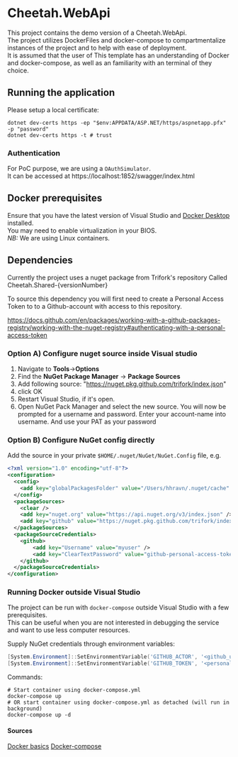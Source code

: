 # Cheetah.WebApi

This project contains the demo version of a Cheetah.WebApi.  
The project utilizes DockerFiles and docker-compose to compartmentalize instances of the project and to help with ease of deployment.  
It is assumed that the user of This template has an understanding of Docker and docker-compose, as well as an familiarity with an terminal of they choice.

## Running the application

Please setup a local certificate:

```shell
dotnet dev-certs https -ep "$env:APPDATA/ASP.NET/https/aspnetapp.pfx" -p "password"
dotnet dev-certs https -t # trust
```

### Authentication

For PoC purpose, we are using a `OAuthSimulator`.  
It can be accessed at https://localhost:1852/swagger/index.html


## Docker prerequisites

Ensure that you have the latest version of Visual Studio and [Docker Desktop](https://www.docker.com/products/docker-desktop) installed.  
You may need to enable virtualization in your BIOS.  
_NB:_ We are using Linux containers.

## Dependencies

Currently the project uses a nuget package from Trifork's repository Called Cheetah.Shared-{versionNumber}

To source this dependency you will first need to create a Personal Access Token to to a Github-account with access to this repository.

<https://docs.github.com/en/packages/working-with-a-github-packages-registry/working-with-the-nuget-registry#authenticating-with-a-personal-access-token>

### Option A) Configure nuget source inside Visual studio

1. Navigate to **Tools**->**Options**
2. Find the **NuGet Package Manager** -> **Package Sources**
3. Add following source: "https://nuget.pkg.github.com/trifork/index.json"
4. click OK
5. Restart Visual Studio, if it's open.
6. Open NuGet Pack Manager and select the new source. You will now be prompted for a username and password. Enter your account-name into username. And use your PAT as your password

### Option B) Configure NuGet config directly

Add the source in your private `$HOME/.nuget/NuGet/NuGet.Config` file, e.g.

```xml
<?xml version="1.0" encoding="utf-8"?>
<configuration>
  <config>
    <add key="globalPackagesFolder" value="/Users/hhravn/.nuget/cache" />
  </config>
  <packageSources>
    <clear />
    <add key="nuget.org" value="https://api.nuget.org/v3/index.json" />
    <add key="github" value="https://nuget.pkg.github.com/trifork/index.json" />
  </packageSources>
  <packageSourceCredentials>
    <github>
        <add key="Username" value="myuser" />
        <add key="ClearTextPassword" value="github-personal-access-token" />
    </github>
  </packageSourceCredentials>
</configuration>
```

### Running Docker outside Visual Studio

The project can be run with `docker-compose` outside Visual Studio with a few prerequisites.  
This can be useful when you are not interested in debugging the service and want to use less computer resources.

Supply NuGet credentials through environment variables:

```powershell
[System.Environment]::SetEnvironmentVariable('GITHUB_ACTOR', '<github_username>', [System.EnvironmentVariableTarget]::User)
[System.Environment]::SetEnvironmentVariable('GITHUB_TOKEN', '<personal_access_token>', [System.EnvironmentVariableTarget]::User)
```

Commands:

```shell
# Start container using docker-compose.yml
docker-compose up
# OR start container using docker-compose.yml as detached (will run in background)
docker-compose up -d
```

#### Sources

[Docker basics](https://docs.docker.com/get-started/)
[Docker-compose](https://docs.docker.com/compose/)
